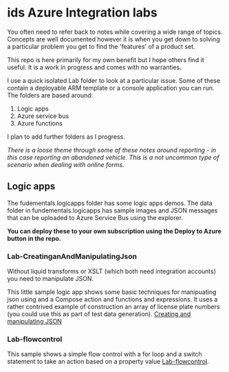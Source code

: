 # ids Azure Integration labs
You often need to refer back to notes while covering a wide range of topics. Concepts are well documented however it is when you get down to solving a particular problem you get to find the 'features' of a product set. 

This repo is here primarily for my own benefit but I hope others find it useful. It is a work in progress and comes with no warranties. 

I use a quick isolated Lab folder to look at a particular issue. Some of these contain a deployable ARM template or a console application you can run. The folders are based around:
1. Logic apps
1. Azure service bus
1. Azure functions

I plan to add further folders as I progress.

_There is a loose theme through some of these notes around reporting - in this case reporting an abandoned vehicle. This is a not uncommon type of scenario when dealing with online forms._

## Logic apps
The fudementals.logicapps folder has some logic apps demos. 
The data folder in fundementals.logicapps has sample images and JSON messages that can be uploaded to Azure Service Bus using the explorer.

__You can deploy these to your own subscription using the Deploy to Azure button in the repo.__

### Lab-CreatinganAndManipulatingJson

Without liquid transforms or XSLT (which both need integration accounts) you need to manipulate JSON.

This little sample logic app shows some basic techniques for manipuating json using and a Compose action and functions and expressions. It uses a rather contrived example of construction an array of license plate numbers (you could use this as part of test data generation).
[Creating and manipulating JSON](https://github.com/idsweb/ids-azure-integrationlabs/blob/main/fundementals.logicapps/Lab-CreatinganAndManipulatingJson/Lab-CreatingAndManipualtingJson.md)

### Lab-flowcontrol
This sample shows a simple flow control with a for loop and a switch statement to take an action based on a property value [Lab-flowcontrol](https://github.com/idsweb/ids-azure-integrationlabs/blob/main/fundementals.logicapps/Lab-flowcontrol/Lab-flowcontrol.md).